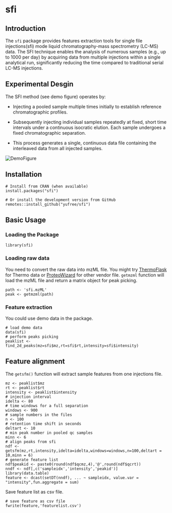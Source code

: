 # sfi

## Introduction

The `sfi` package provides features extraction tools for single file injections(sfi) mode liquid chromatography-mass spectrometry (LC-MS) data. The SFI technique enables the analysis of numerous samples (e.g., up to 1000 per day) by acquiring data from multiple injections within a single analytical run, significantly reducing the time compared to traditional serial LC-MS injections.

## Experimental Desgin

The SFI method (see demo figure) operates by:

- Injecting a pooled sample multiple times initially to establish reference chromatographic profiles.

- Subsequently injecting individual samples repeatedly at fixed, short time intervals under a continuous isocratic elution. Each sample undergoes a fixed chromatographic separation.

- This process generates a single, continuous data file containing the interleaved data from all injected samples.

![DemoFigure](https://github.com/yufree/presentation/blob/gh-pages/figure/SFI.png?raw=true)

## Installation

```
# Install from CRAN (when available)
install.packages("sfi")

# Or install the development version from GitHub
remotes::install_github("yufree/sfi")
```

## Basic Usage

### Loading the Package

```
library(sfi)
```

### Loading raw data

You need to convert the raw data into mzML file. You might try [ThermoFlask](https://github.com/yufree/thermoflask) for Thermo data or [ProteoWizard](https://proteowizard.sourceforge.io/download.html) for other vendor file. `getmzml` function will load the mzML file and return a matrix object for peak picking.

```
path <- 'sfi.mzML'
peak <- getmzml(path)
```

### Feature extraction

You could use demo data in the package.
```
# load demo data
data(sfi)
# perform peaks picking
peaklist <-  find_2d_peaks(mz=sfi$mz,rt=sfi$rt,intensity=sfi$intensity)
```

## Feature alignment

The `getsfm()` function will extract sample features from one injections file.

```
mz <- peaklist$mz
rt <- peaklist$rt
intensity <- peaklist$intensity
# injection interval
idelta <- 80
# time windows for a full separation
windows <- 900
# sample numbers in the files
n <- 100
# retention time shift in seconds
deltart <- 10
# min peak number in pooled qc samples 
minn <- 6
# align peaks from sfi
ndf <- getsfm(mz,rt,intensity,idelta=idelta,windows=windows,n=100,deltart = 10,minn = 6)
# generate feature list
ndf$peakid <- paste0(round(ndf$qcmz,4),'@',round(ndf$qcrt))
nndf <- ndf[,c('sampleidx','intensity','peakid')]
library(data.table)
feature <- dcast(setDT(nndf), ... ~ sampleidx, value.var = "intensity",fun.aggregate = sum)
```

Save feature list as csv file.

```
# save feature as csv file
fwrite(feature,'featurelist.csv')
```
